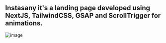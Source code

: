 ## Instasany it's a landing page developed using NextJS, TailwindCSS, GSAP and ScrollTrigger for animations.
![image](https://github.com/IagoDantas/instasany-youtube/assets/82843173/914e4136-fc6b-4647-821f-16a510155556)
